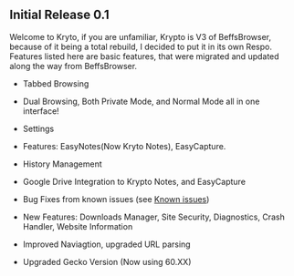 ## Initial Release 0.1

Welcome to Kryto, if you are unfamiliar, Krypto is V3 of BeffsBrowser, because of it being a total rebuild, I decided to put it in its own Respo. Features listed here are basic features, that were migrated and updated along the way from BeffsBrowser. 

+ Tabbed Browsing

+ Dual Browsing, Both Private Mode, and Normal Mode all in one interface! 

+ Settings

+ Features: EasyNotes(Now Kryto Notes), EasyCapture. 

+ History Management

+ Google Drive Integration to Krypto Notes, and EasyCapture

+ Bug Fixes from known issues (see [Known issues](https://github.com/jdc20181/Krypto/issues/1))

+ New Features: Downloads Manager, Site Security, Diagnostics, Crash Handler, Website Information

+ Improved Naviagtion, upgraded URL parsing 

+ Upgraded Gecko Version (Now using 60.XX) 


